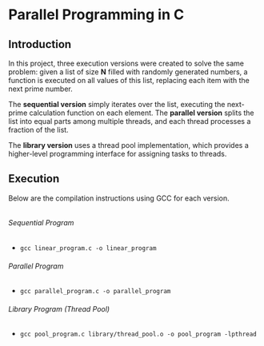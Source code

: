 # Parallel Programming in C

## Introduction

In this project, three execution versions were created to solve the same problem: given a list of size **N** filled with randomly generated numbers, a function is executed on all values of this list, replacing each item with the next prime number.

The **sequential version** simply iterates over the list, executing the next-prime calculation function on each element. The **parallel version** splits the list into equal parts among multiple threads, and each thread processes a fraction of the list.

The **library version** uses a thread pool implementation, which provides a higher-level programming interface for assigning tasks to threads.

## Execution

Below are the compilation instructions using GCC for each version.

######

###### Sequential Program

* `gcc linear_program.c -o linear_program`

###### Parallel Program

* `gcc parallel_program.c -o parallel_program`

###### Library Program (Thread Pool)

* `gcc pool_program.c library/thread_pool.o -o pool_program -lpthread`